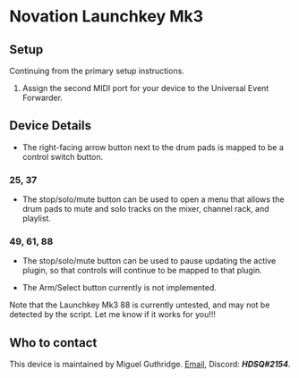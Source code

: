
# Novation Launchkey Mk3

## Setup

Continuing from the primary setup instructions.

1. Assign the second MIDI port for your device to the Universal Event
   Forwarder.

## Device Details

* The right-facing arrow button next to the drum pads is mapped to be a
  control switch button.

### 25, 37

* The stop/solo/mute button can be used to open a menu that allows the drum
  pads to mute and solo tracks on the mixer, channel rack, and playlist.

### 49, 61, 88
* The stop/solo/mute button can be used to pause updating the active plugin,
  so that controls will continue to be mapped to that plugin.

* The Arm/Select button currently is not implemented.

Note that the Launchkey Mk3 88 is currently untested, and may not be detected
by the script. Let me know if it works for you!!!

## Who to contact
This device is maintained by Miguel Guthridge. [Email](mailto:hdsq@outlook.com),
Discord: ***HDSQ#2154***.
